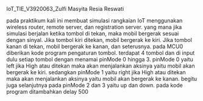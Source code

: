 IoT_TIE_V3920063_Zulfi Masyita Resia Reswati

pada praktikum kali ini membuat simulasi rangkaian IoT menggunakan wireless router, remote server, dan registration server. 
yang mana jika simulasi berjalan ketika tombol di tekan, maka mobil bergerak sesuai dengan sinyal. Jika tombol kiri ditekan, mobil bergerak ke kiri. Jika tombol kanan di tekan, mobil bergerak ke kanan, dan seterusnya. 
pada MCU0 diberikan kode program pengaturan tombol. terdapat 4 tombol dan di input dulu setiap tombol dengan menamai pinMode 0 hingga 3. pinMode 0 yaitu left jika High atau ditekan maka akan menjalankan aksinya yaitu mobil akan bergerak ke kiri. sedangkan pinMode 1 yaitu right jika High atau ditekan maka akan menjalankan aksinya yaitu mobil akan bergerak ke kanan. begitu juga selanjutnya pada pinMode 2 dan 3 yaitu up dan down. pada kode program ditambahkan delay 500
